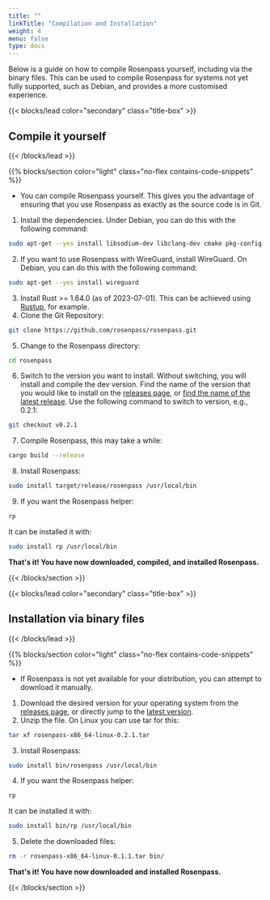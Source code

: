 ```yaml
---
title: ""
linkTitle: "Compilation and Installation"
weight: 4
menu: false
type: docs
---
```



Below is a guide on how to compile Rosenpass yourself, including via the binary files. This can be used to compile Rosenpass for systems not yet fully supported, such as Debian, and provides a more customised experience.


{{< blocks/lead color="secondary" class="title-box" >}}
## Compile it yourself
{{< /blocks/lead >}}

{{% blocks/section color="light" class="no-flex contains-code-snippets" %}}

<span class="spacer"></span>

- You can compile Rosenpass yourself. This gives you the advantage of ensuring that you use Rosenpass as exactly as the source code is in Git.

1. Install the dependencies. Under Debian, you can do this with the following command: 

<span class="codebox">

```sh
sudo apt-get --yes install libsodium-dev libclang-dev cmake pkg-config git build-essential
```

</span>

2. If you want to use Rosenpass with WireGuard, install WireGuard. On Debian, you can do this with the following command: 

<span class="codebox">

```sh 
sudo apt-get --yes install wireguard
```
</span>

3. Install Rust >= 1.64.0 (as of 2023-07-01). This can be achieved using [Rustup](https://rustup.rs/), for example.
<span class="spacer"></span>
4. Clone the Git Repository: 

<span class="codebox">

```sh
git clone https://github.com/rosenpass/rosenpass.git
```

</span>

5. Change to the Rosenpass directory: 

<span class="codebox">

```sh
cd rosenpass
```

</span>

6. Switch to the version you want to install. Without switching, you will install and compile the dev version. Find the name of the version that you would like to install on the [releases page](https://github.com/rosenpass/rosenpass/releases), or [find the name of the latest release](https://github.com/rosenpass/rosenpass/releases/latest). Use the following command to switch to version, e.g., 0.2.1: 

<span class="codebox">

```sh
git checkout v0.2.1
```

</span>

7. Compile Rosenpass, this may take a while:

<span class="codebox">

```sh
cargo build --release
```

</span>

8. Install Rosenpass: 

<span class="codebox">

```sh
sudo install target/release/rosenpass /usr/local/bin
```

</span>

9. If you want the Rosenpass helper:

<span class="codebox">

```sh
rp
```

</span>

It can be installed it with: 

<span class="codebox">

```sh
sudo install rp /usr/local/bin
```

</span>
<span class="spacer"></span>

**That's it! You have now downloaded, compiled, and installed Rosenpass.**

<span class="spacer"></span>

{{< /blocks/section >}}

{{< blocks/lead color="secondary" class="title-box" >}}
## Installation via binary files
{{< /blocks/lead >}}

{{% blocks/section color="light" class="no-flex contains-code-snippets" %}}

<span class="spacer"></span>

- If Rosenpass is not yet available for your distribution, you can attempt to download it manually.

1. Download the desired version for your operating system from the [releases page](https://github.com/rosenpass/rosenpass/releases/), or directly jump to the [latest version](https://github.com/rosenpass/rosenpass/releases/latest).
<span class="spacer"></span>
2. Unzip the file. On Linux you can use tar for this: 

<span class="codebox">

```sh
tar xf rosenpass-x86_64-linux-0.2.1.tar
```

</span>

3. Install Rosenpass: 

<span class="codebox">

```sh
sudo install bin/rosenpass /usr/local/bin
```

</span>

4. If you want the Rosenpass helper:

<span class="codebox">

```sh
rp
``` 

</span>

It can be installed it with: 

<span class="codebox">

```sh
sudo install bin/rp /usr/local/bin
```

</span>

5. Delete the downloaded files:

<span class="codebox">

```sh
rm -r rosenpass-x86_64-linux-0.1.1.tar bin/
```

</span>

<span class="spacer"></span>

**That's it! You have now downloaded and installed Rosenpass.**

<span class="spacer"></span>

{{< /blocks/section >}}